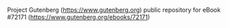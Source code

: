 Project Gutenberg (https://www.gutenberg.org) public repository
for eBook #72171 (https://www.gutenberg.org/ebooks/72171)
